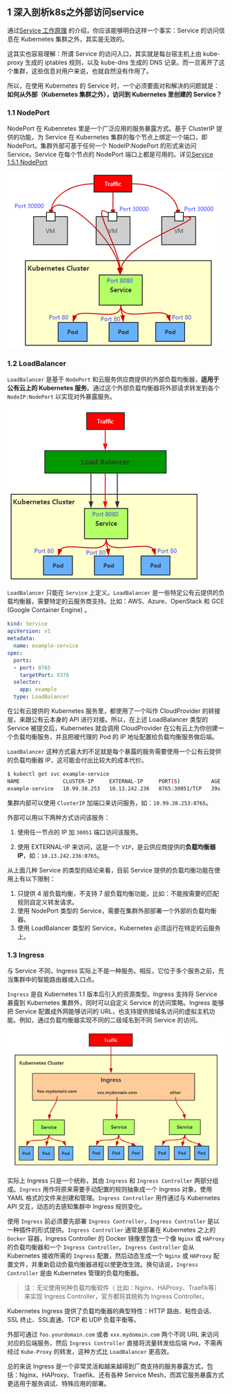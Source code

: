 ## 1 深入剖析k8s之外部访问service

通过[Service 工作原理](Service.md) 的介绍，你应该能够明白这样一个事实：Service 的访问信息在 Kubernetes 集群之外，其实是无效的。

这其实也容易理解：所谓 Service 的访问入口，其实就是每台宿主机上由 kube-proxy 生成的 iptables 规则，以及 kube-dns 生成的 DNS 记录。而一旦离开了这个集群，这些信息对用户来说，也就自然没有作用了。

所以，在使用 Kubernetes 的 Service 时，一个必须要面对和解决的问题就是：**如何从外部（Kubernetes 集群之外），访问到 Kubernetes 里创建的 Service？**

### 1.1 NodePort

NodePort 在 Kubenretes 里是一个广泛应用的服务暴露方式。基于 ClusterIP 提供的功能，为 Service 在 Kubernetes 集群的每个节点上绑定一个端口，即 NodePort。集群外部可基于任何一个 NodeIP:NodePort 的形式来访问 Service。Service 在每个节点的 NodePort 端口上都是可用的。详见[Service 1.5.1 NodePort](Service.md)

![](images/service-nodeport.png)

### 1.2 LoadBalancer

`LoadBalancer` 是基于 `NodePort` 和云服务供应商提供的外部负载均衡器，**适用于公有云上的 Kubernetes 服务**。通过这个外部负载均衡器将外部请求转发到各个 `NodeIP:NodePort` 以实现对外暴露服务。

![](images/service-loadbalancer.png)

`LoadBalancer` 只能在 `Service` 上定义。`LoadBalancer` 是一些特定公有云提供的负载均衡器，需要特定的云服务商支持。比如：AWS、Azure、OpenStack 和 GCE (Google Container Engine) 。

```yaml
kind: Service
apiVersion: v1
metadata:
  name: example-service
spec:
  ports:
  - port: 8765
    targetPort: 9376
  selector:
    app: example
  type: LoadBalancer
```

在公有云提供的 Kubernetes 服务里，都使用了一个叫作 CloudProvider 的转接层，来跟公有云本身的 API 进行对接。所以，在上述 LoadBalancer 类型的 Service 被提交后，Kubernetes 就会调用 CloudProvider 在公有云上为你创建一个负载均衡服务，并且把被代理的 Pod 的 IP 地址配置给负载均衡服务做后端。

`LoadBalancer` 这种方式最大的不足就是每个暴露的服务需要使用一个公有云提供的负载均衡器 IP，这可能会付出比较大的成本代价。

```sh
$ kubectl get svc example-service
NAME              CLUSTER-IP     EXTERNAL-IP     PORT(S)          AGE
example-service   10.99.38.253   10.13.242.236   8765:30051/TCP   39s
```

集群内部可以使用 `ClusterIP` 加端口来访问服务，如：`10.99.38.253:8765`。

外部可以用以下两种方式访问该服务：

1. 使用任一节点的 IP 加 `30051` 端口访问该服务。

2. 使用 EXTERNAL-IP 来访问，这是一个 `VIP`，是云供应商提供的**负载均衡器 IP**，如：`10.13.242.236:8765`。


从上面几种 Service 的类型的结论来看，目前 Service 提供的负载均衡功能在使用上有以下限制：

1. 只提供 4 层负载均衡，不支持 7 层负载均衡功能，比如：不能按需要的匹配规则自定义转发请求。
2. 使用 NodePort 类型的 Service，需要在集群外部部署一个外部的负载均衡器。
3. 使用 LoadBalancer 类型的 Service，Kubernetes 必须运行在特定的云服务上。

### 1.3 Ingress

与 Service 不同，Ingress 实际上不是一种服务。相反，它位于多个服务之前，充当集群中的智能路由器或入口点。

`Ingress` 是自 Kubernetes 1.1 版本后引入的资源类型。Ingress 支持将 Service 暴露到 Kubernetes 集群外，同时可以自定义 Service 的访问策略。Ingress 能够把 Service 配置成外网能够访问的 URL，也支持提供按域名访问的虚拟主机功能。例如，通过负载均衡器实现不同的二级域名到不同 Service 的访问。

![](images/service-ingress.png)

实际上 Ingress 只是一个统称，其由 `Ingress` 和 `Ingress Controller` 两部分组成。`Ingress` 用作将原来需要手动配置的规则抽象成一个 Ingress 对象，使用 YAML 格式的文件来创建和管理。`Ingress Controller` 用作通过与 Kubernetes API 交互，动态的去感知集群中 Ingress 规则变化。

使用 `Ingress` 前必须要先部署 `Ingress Controller`，`Ingress Controller` 是以一种插件的形式提供。`Ingress Controller` 通常是部署在 Kubernetes 之上的 `Docker` 容器，Ingress Controller 的 Docker 镜像里包含一个像 `Nginx` 或 `HAProxy` 的负载均衡器和一个 `Ingress Controller`。`Ingress Controller` 会从 Kubernetes 接收所需的 `Ingress` 配置，然后动态生成一个 `Nginx` 或 `HAProxy` 配置文件，并重新启动负载均衡器进程以使更改生效。换句话说，`Ingress Controller` 是由 Kubernetes 管理的负载均衡器。

> 注：无论使用何种负载均衡软件（ 比如：Nginx、HAProxy、Traefik等）来实现 Ingress Controller，官方都将其统称为 Ingress Controller。

Kubernetes Ingress 提供了负载均衡器的典型特性：HTTP 路由、粘性会话、SSL 终止、SSL直通、TCP 和 UDP 负载平衡等。

外部可通过 `foo.yourdomain.com` 或者 `xxx.mydomain.com` 两个不同 URL 来访问对应的后端服务，然后 `Ingress Controller` 直接将流量转发给后端 `Pod`，不需再经过 `Kube-Proxy` 的转发，这种方式比 `LoadBalancer` 更高效。

总的来说 Ingress 是一个非常灵活和越来越得到厂商支持的服务暴露方式，包括：Nginx、HAProxy、Traefik、还有各种 Service Mesh，而其它服务暴露方式更适用于服务调试、特殊应用的部署。